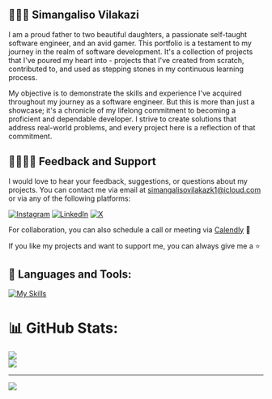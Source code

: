 ## 🧗🏾‍♂️ Simangaliso Vilakazi 

I am a proud father to two beautiful daughters, a passionate self-taught software engineer, and an avid gamer. This portfolio is a testament to my journey in the realm of software development. It's a collection of projects that I've poured my heart into - projects that I've created from scratch, contributed to, and used as stepping stones in my continuous learning process.

My objective is to demonstrate the skills and experience I've acquired throughout my journey as a software engineer. But this is more than just a showcase; it's a chronicle of my lifelong commitment to becoming a proficient and dependable developer. I strive to create solutions that address real-world problems, and every project here is a reflection of that commitment. 

## 🫱🏾‍🫲🏾 Feedback and Support
I would love to hear your feedback, suggestions, or questions about my projects. You can contact me via email at simangalisovilakazk1@icloud.com or via any of the following platforms:

[![Instagram](https://img.shields.io/badge/Instagram-%23E4405F.svg?logo=Instagram&logoColor=white)](https://instagram.com/smngvlkz) [![LinkedIn](https://img.shields.io/badge/LinkedIn-%230077B5.svg?logo=linkedin&logoColor=white)](https://linkedin.com/in/smngvlkz) [![X](https://img.shields.io/badge/X-black.svg?logo=X&logoColor=white)](https://x.com/SmangaDev) 

For collaboration, you can also schedule a call or meeting via [Calendly](https://calendly.com/simangalisovilakazk1) 📅

If you like my projects and want to support me, you can always give me a ⭐

## 🧰 Languages and Tools:
[![My Skills](https://skillicons.dev/icons?i=bash,c,py,js,ts,cs,css,linux,html,react,vim,tailwind,git,github,nextjs,nestjs,nodejs,mongodb,mysql,prisma&perline=25)](https://skillicons.dev)

# 📊 GitHub Stats:
![](https://github-readme-stats.vercel.app/api/top-langs/?username=smngvlkz&theme=default&hide_border=true&include_all_commits=false&count_private=false&layout=compact)</br>
![](https://github-readme-stats.vercel.app/api?username=smngvlkz&theme=default&hide_border=true&include_all_commits=false&count_private=false)


---
[![](https://visitcount.itsvg.in/api?id=smngvlkz&icon=0&color=0)](https://visitcount.itsvg.in)

<!-- Proudly created with GPRM ( https://gprm.itsvg.in ) -->

